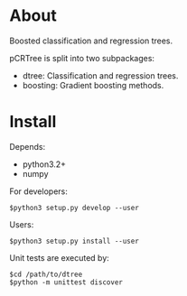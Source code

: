 About
======

Boosted classification and regression trees.

pCRTree is split into two subpackages:

- dtree: Classification and regression trees.
- boosting: Gradient boosting methods.

Install
========

Depends:

- python3.2+
- numpy

For developers:

    $python3 setup.py develop --user

Users:

    $python3 setup.py install --user

Unit tests are executed by:

    $cd /path/to/dtree
    $python -m unittest discover

